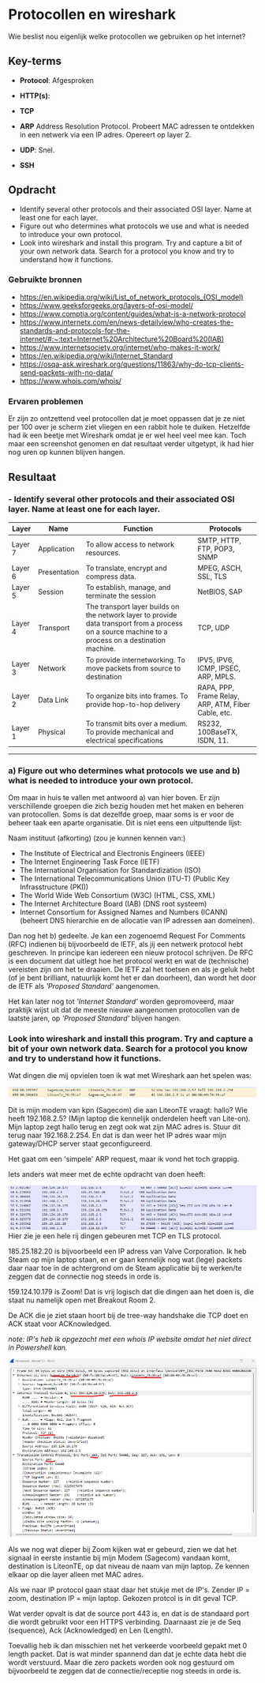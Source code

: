 # Protocollen en wireshark
Wie beslist nou eigenlijk welke protocollen we gebruiken op het internet?

## Key-terms
- **Protocol**:
Afgesproken 

- **HTTP(s)**:

- **TCP**

- **ARP**
Address Resolution Protocol. Probeert MAC adressen te ontdekken in een netwerk via een IP adres. Opereert op layer 2. 

- **UDP**:
Snel.

- **SSH** 



## Opdracht
- Identify several other protocols and their associated OSI layer. Name at least one for each layer.
- Figure out who determines what protocols we use and what is needed to introduce your own protocol.
- Look into wireshark and install this program. Try and capture a bit of your own network data. Search for a protocol you know and try to understand how it functions.


### Gebruikte bronnen
- https://en.wikipedia.org/wiki/List_of_network_protocols_(OSI_model)
- https://www.geeksforgeeks.org/layers-of-osi-model/
- https://www.comptia.org/content/guides/what-is-a-network-protocol
- https://www.internetx.com/en/news-detailview/who-creates-the-standards-and-protocols-for-the-internet/#:~:text=Internet%20Architecture%20Board%20(IAB)
- https://www.internetsociety.org/internet/who-makes-it-work/
- https://en.wikipedia.org/wiki/Internet_Standard
- https://osqa-ask.wireshark.org/questions/11863/why-do-tcp-clients-send-packets-with-no-data/
- https://www.whois.com/whois/



### Ervaren problemen
Er zijn zo ontzettend veel protocollen dat je moet oppassen dat je ze niet per 100 over je scherm ziet vliegen en een rabbit hole te duiken. Hetzelfde had ik een beetje met Wireshark omdat je er wel heel veel mee kan. Toch maar een screenshot genomen en dat resultaat verder uitgetypt, ik had hier nog uren op kunnen blijven hangen. 

## Resultaat

### - Identify several other protocols and their associated OSI layer. Name at least one for each layer.

| Layer    |	Name |	Function |	Protocols |
|-------------- |--------- | ------------------ | ------- |
| Layer 7 |	Application |	To allow access to network resources. |	SMTP, HTTP, FTP, POP3, SNMP |
| Layer 6 |	Presentation |	To translate, encrypt and compress data. |	MPEG, ASCH, SSL, TLS |
| Layer 5	| Session |	To establish, manage, and terminate the session |	NetBIOS, SAP
| Layer 4 |	Transport |	The transport layer builds on the network layer to provide data transport from a process on a source machine to a process on a destination machine. |	TCP, UDP |
| Layer 3 |	Network |	To provide internetworking. To move packets from source to destination |	IPV5, IPV6, ICMP, IPSEC, ARP, MPLS. |
| Layer 2 |	Data Link |	To organize bits into frames. To provide hop-to-hop delivery |	RAPA, PPP, Frame Relay, ARP, ATM, Fiber Cable, etc. |
| Layer 1 |	Physical |	To transmit bits over a medium. To provide mechanical and electrical specifications |	RS232, 100BaseTX, ISDN, 11.

****

 ### a) Figure out who determines what protocols we use and b) what is needed to introduce your own protocol.

Om maar in huis te vallen met antwoord a) van hier boven. Er zijn verschillende groepen die zich bezig houden met het maken en beheren van protocollen. Soms is dat dezelfde groep, maar soms is er voor de beheer taak een aparte organisatie. Dit is niet eens een uitputtende lijst:

 Naam instituut (afkorting) (zou je kunnen kennen van:)
- The Institute of Electrical and Electronis Engineers (IEEE)
- The Internet Engineering Task Force (IETF)
- The International Organisation for Standardization (ISO)
- The International Telecommunications Union (ITU-T) (Public Key Infrasstructure (PKI))
- The World Wide Web Consortium (W3C) (HTML, CSS, XML)
- The Internet Architecture Board (IAB) (DNS root systeem) 
- Internet Consortium for Assigned Names and Numbers (ICANN) (beheert DNS hierarchie en de allocatie van IP adressen aan domeinen).

Dan nog het b) gedeelte. 
Je kan een zogenoemd Request For Comments (RFC) indienen bij bijvoorbeeld de IETF, als jij een netwerk protocol hebt geschreven. In principe kan iedereen een nieuw protocol schrijven. De RFC is een document dat uitlegt hoe het protocol werkt en wat de (technische) vereisten zijn om het te draaien. De IETF zal het toetsen en als je geluk hebt (of je bent brilliant, natuurlijk komt het er dan doorheen), dan wordt het door de IETF als *'Proposed Standard'* aangenomen. 

Het kan later nog tot *'Internet Standard'* worden gepromoveerd, maar praktijk wijst uit dat de meeste nieuwe aangenomen protocollen van de laatste jaren, op *'Proposed Standard'* blijven hangen. 

### Look into wireshark and install this program. Try and capture a bit of your own network data. Search for a protocol you know and try to understand how it functions.

Wat dingen die mij opvielen toen ik wat met Wireshark aan het spelen was:

![whosidis](../00_includes/NTW-03_Wireshark_ARP_request_whois_.5.png)

Dit is mijn modem van kpn (Sagecom) die aan LiteonTE vraagt: hallo? Wie heeft 192.168.2.5? (Mijn laptop die kennelijk onderdelen heeft van Lite-on). Mijn laptop zegt hallo terug en zegt ook wat zijn MAC adres is. Stuur dit terug naar 192.168.2.254. En dat is dan weer het IP adres waar mijn gateway/DHCP server staat geconfigureerd.  

Het gaat om een 'simpele' ARP request, maar ik vond het toch grappig. 

Iets anders wat meer met de echte opdracht van doen heeft: 

![all the app data](../00_includes/NTW-03_wat_gebeurd_hier.png)
Hier zie je een hele rij dingen gebeuren met TCP en TLS protocol. 

185.25.182.20 is bijvoorbeeld een IP adress van Valve Corporation. Ik heb Steam op mijn laptop staan, en er gaan kennelijk nog wat (lege) packets daar naar toe in de achtergrond om de Steam applicatie bij te werken/te zeggen dat de connectie nog steeds in orde is.

159.124.10.179 is Zoom! Dat is vrij logisch dat die dingen aan het doen is, die staat nu namelijk open met Breakout Room 2. 

De ACK die je ziet staan hoort bij de tree-way handshake die TCP doet en ACK staat voor ACKnowledged. 

*note: IP's heb ik opgezocht met een whois IP website omdat het niet direct in Powershell kan.* 

![pakketje open u](../00_includes/NTW-03_zoom_zegt_hallo.png)

Als we nog wat dieper bij Zoom kijken wat er gebeurd, zien we dat het signaal in eerste instantie bij mijn Modem (Sagecom) vandaan komt, destination is LiteonTE, op dat niveau de naam van mijn laptop. Ze kennen elkaar op die layer alleen met MAC adres. 

Als we naar IP protocol gaan staat daar het stukje met de IP's. Zender IP = zoom, destination IP = mijn laptop. Gekozen protcol is in dit geval TCP. 

Wat verder opvalt is dat de source port 443 is, en dat is de standaard port die wordt gebruikt voor een HTTPS verbinding. Daarnaast zie je de Seq (sequence), Ack (Acknowledged) en Len (Length). 

Toevallig heb ik dan misschien net het verkeerde voorbeeld gepakt met 0 length packet. Dat is wat minder spannend dan dat je echte data hebt die wordt verstuurd. Maar die zero packets worden ook nog gestuurd om bijvoorbeeld te zeggen dat de connectie/receptie nog steeds in orde is. 